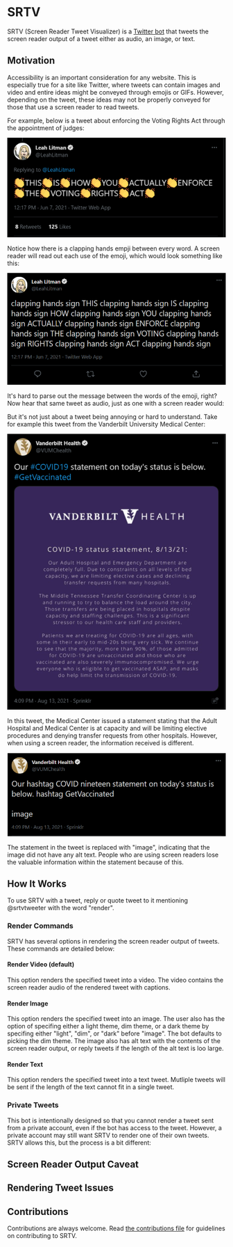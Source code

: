 # SRTV

SRTV (Screen Reader Tweet Visualizer) is a [Twitter bot](https://twitter.com/srtvtweeter) that tweets the screen reader output of a tweet either as audio, an image, or text.


## Motivation

Accessibility is an important consideration for any website. This is especially true for a site like Twitter, where tweets can contain images and video and entire ideas might be conveyed through emojis or GIFs.
However, depending on the tweet, these ideas may not be properly conveyed for those that use a screen reader to read tweets. 

For example, below is a tweet about enforcing the Voting Rights Act through the appointment of judges:

![tweet about the Voting Rights Act](assets/clapping_hand_sign.png)

Notice how there is a clapping hands empji between every word. A screen reader will read out each use of the emoji, which would look something like this:

![Tweet about Voting Rights Act with screen reader text](assets/clapping_hand_sign_screen_reader.png)

It's hard to parse out the message between the words of the emoji, right? Now hear that same tweet as audio, just as one with a screen reader would:



But it's not just about a tweet being annoying or hard to understand. Take for example this tweet from the Vanderbilt University Medical Center:

![Vanderbilt children's statement](assets/statement_tweet_black.png)

In this tweet, the Medical Center issued a statement stating that the Adult Hospital and Medical Center is at capacity and will be limiting elective procedures and denying transfer requests from other hospitals.
However, when using a screen reader, the information received is different.

![Vanderbilt children's statement screen reader text](assets/statement_screen_reader_tweet.png)

The statement in the tweet is replaced with "image", indicating that the image did not have any alt text. People who are using screen readers lose the valuable information within the statement because of this.


## How It Works

To use SRTV with a tweet, reply or quote tweet to it mentioning @srtvtweeter with the word "render".

### Render Commands

SRTV has several options in rendering the screen reader output of tweets. These commands are detailed below:

#### Render Video (default)

This option renders the specified tweet into a video. The video contains the screen reader audio of the rendered tweet with captions. 

#### Render Image

This option renders the specified tweet into an image. The user also has the option of specifing either a light theme, dim theme, or a dark theme by specifing either "light", "dim", or "dark" before "image". The bot defaults to picking the dim theme.
The image also has alt text with the contents of the screen reader output, or reply tweets if the length of the alt text is loo large.


#### Render Text

This option renders the specified tweet into a text tweet. Mutliple tweets will be sent if the length of the text cannot fit in a single tweet.


### Private Tweets

This bot is intentionally designed so that you cannot render a tweet sent from a private account, even if the bot has access to the tweet. However, a private account may still want SRTV to render one of their own tweets.
SRTV allows this, but the process is a bit different:


## Screen Reader Output Caveat


## Rendering Tweet Issues


## Contributions

Contributions are always welcome. Read [the contributions file](CONTRIBUTING.md) for guidelines on contributing to SRTV.

